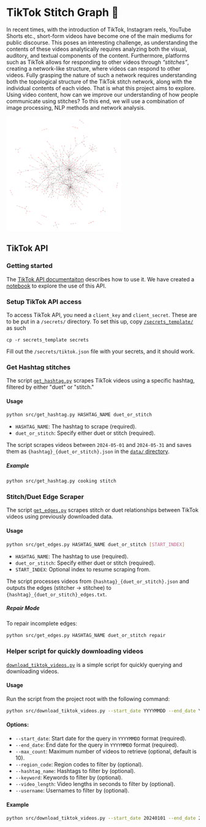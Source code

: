 # TikTok Stitch Graph 🎵

In recent times, with the introduction of TikTok, Instagram reels, YouTube Shorts etc., short-form videos have become one of the main mediums for public discourse. This poses an interesting challenge, as understanding the contents of these videos analytically requires analyzing both the visual, auditory, and textual components of the content. Furthermore, platforms such as TikTok allows for responding to other videos through *“stitches”*, creating a network-like structure, where videos can respond to other videos. Fully grasping the nature of such a network requires understanding both the topological structure of the TikTok stitch network, along with the individual contents of each video. That is what this project aims to explore. Using video content, how can we improve our understanding of how people communicate using stitches? To this end, we will use a combination of image processing, NLP methods and network analysis. 

<img src="figures/user_graphs_filtered/maga-user-graph-filtered.svg" width="300">


## TikTok API
### Getting started
The [TikTok API documentaiton](https://developers.tiktok.com/doc/about-research-api/) describes how to use it. We have created a [notebook](/notebooks/1.0-mahf-tiktok-api-fun.ipynb) to explore the use of this API. 

### Setup TikTok API access
To access TikTok API, you need a `client_key` and `client_secret`. These are to be put in a `/secrets/` directory. To set this up, copy [`/secrets_template/`](/secrets_template/) as such
```
cp -r secrets_template secrets
```
Fill out the `/secrets/tiktok.json` file with your secrets, and it should work.


### Get Hashtag stitches

The script [`get_hashtag.py`](/src/get_hashtag.py) scrapes TikTok videos using a specific hashtag, filtered by either "duet" or "stitch."


#### Usage

```bash
python src/get_hashtag.py HASHTAG_NAME duet_or_stitch
```

- `HASHTAG_NAME`: The hashtag to scrape (required).
- `duet_or_stitch`: Specify either duet or stitch (required).

The script scrapes videos between `2024-05-01` and `2024-05-31` and saves them as `{hashtag}_{duet_or_stitch}.json` in the [`data/` directory](/data/).


##### Example

```bash
python src/get_hashtag.py cooking stitch
```


### Stitch/Duet Edge Scraper

The script [`get_edges.py`](/src/get_edges.py) scrapes stitch or duet relationships between TikTok videos using previously downloaded data.

#### Usage

```bash
python src/get_edges.py HASHTAG_NAME duet_or_stitch [START_INDEX]
```

- `HASHTAG_NAME`: The hashtag to use (required).
- `duet_or_stitch`: Specify either duet or stitch (required).
- `START_INDEX`: Optional index to resume scraping from.

The script processes videos from `{hashtag}_{duet_or_stitch}.json` and outputs the edges (stitcher -> stitchee) to `{hashtag}_{duet_or_stitch}_edges.txt`.

##### Repair Mode

To repair incomplete edges:

```bash
python src/get_edges.py HASHTAG_NAME duet_or_stitch repair
```


### Helper script for quickly downloading videos

[`download_tiktok_videos.py`](/src/download_tiktok_videos.py) is a simple script for quickly querying and downloading videos.

#### Usage

Run the script from the project root with the following command:

```bash
python src/download_tiktok_videos.py --start_date YYYYMMDD --end_date YYYYMMDD [options]
```

#### Options:

- `--start_date`: Start date for the query in `YYYYMMDD` format (required).
- `--end_date`: End date for the query in `YYYYMMDD` format (required).
- `--max_count`: Maximum number of videos to retrieve (optional, default is 10).
- `--region_code`: Region codes to filter by (optional).
- `--hashtag_name`: Hashtags to filter by (optional).
- `--keyword`: Keywords to filter by (optional).
- `--video_length`: Video lengths in seconds to filter by (optional).
- `--username`: Usernames to filter by (optional).

#### Example
```bash
python src/download_tiktok_videos.py --start_date 20240101 --end_date 20240110 --max_count 10 --keyword "stitch with"
```